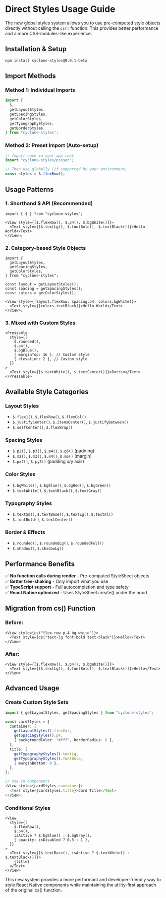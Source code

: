 # Direct Styles Usage Guide

The new global styles system allows you to use pre-computed style objects directly without calling the `cs()` function. This provides better performance and a more CSS-modules-like experience.

## Installation & Setup

```bash
npm install cyclone-styles@0.0.1-beta
```

## Import Methods

### Method 1: Individual Imports

```typescript
import {
  $,
  getLayoutStyles,
  getSpacingStyles,
  getColorStyles,
  getTypographyStyles,
  getBorderStyles,
} from "cyclone-styles";
```

### Method 2: Preset Import (Auto-setup)

```typescript
// Import once in your app root
import "cyclone-styles/preset";

// Then use globally (if supported by your environment)
const styles = $.flexRow();
```

## Usage Patterns

### 1. Shorthand $ API (Recommended)

```tsx
import { $ } from "cyclone-styles";

<View style={[$.flexRow(), $.p4(), $.bgWhite()]}>
  <Text style={[$.textLg(), $.fontBold(), $.textBlack()]}>Hello World</Text>
</View>;
```

### 2. Category-based Style Objects

```tsx
import {
  getLayoutStyles,
  getSpacingStyles,
  getColorStyles,
} from "cyclone-styles";

const layout = getLayoutStyles();
const spacing = getSpacingStyles();
const colors = getColorStyles();

<View style={[layout.flexRow, spacing.p4, colors.bgWhite]}>
  <Text style={[colors.textBlack]}>Hello World</Text>
</View>;
```

### 3. Mixed with Custom Styles

```tsx
<Pressable
  style={[
    $.rounded(),
    $.p4(),
    $.bgBlue(),
    { marginTop: 16 }, // Custom style
    { elevation: 2 }, // Custom style
  ]}
>
  <Text style={[$.textWhite(), $.textCenter()]}>Button</Text>
</Pressable>
```

## Available Style Categories

### Layout Styles

- `$.flex1()`, `$.flexRow()`, `$.flexCol()`
- `$.justifyCenter()`, `$.itemsCenter()`, `$.justifyBetween()`
- `$.selfCenter()`, `$.flexWrap()`

### Spacing Styles

- `$.p2()`, `$.p3()`, `$.p4()`, `$.p6()` (padding)
- `$.m2()`, `$.m3()`, `$.m4()`, `$.m6()` (margin)
- `$.px2()`, `$.py3()` (padding x/y axis)

### Color Styles

- `$.bgWhite()`, `$.bgBlue()`, `$.bgRed()`, `$.bgGreen()`
- `$.textWhite()`, `$.textBlack()`, `$.textGray()`

### Typography Styles

- `$.textSm()`, `$.textBase()`, `$.textLg()`, `$.textXl()`
- `$.fontBold()`, `$.textCenter()`

### Border & Effects

- `$.rounded()`, `$.roundedLg()`, `$.roundedFull()`
- `$.shadow()`, `$.shadowLg()`

## Performance Benefits

✅ **No function calls during render** - Pre-computed StyleSheet objects  
✅ **Better tree-shaking** - Only import what you use  
✅ **TypeScript support** - Full autocompletion and type safety  
✅ **React Native optimized** - Uses StyleSheet.create() under the hood

## Migration from cs() Function

### Before:

```tsx
<View style={cs("flex-row p-4 bg-white")}>
  <Text style={cs("text-lg font-bold text-black")}>Hello</Text>
</View>
```

### After:

```tsx
<View style={[$.flexRow(), $.p4(), $.bgWhite()]}>
  <Text style={[$.textLg(), $.fontBold(), $.textBlack()]}>Hello</Text>
</View>
```

## Advanced Usage

### Create Custom Style Sets

```typescript
import { getLayoutStyles, getSpacingStyles } from "cyclone-styles";

const cardStyles = {
  container: [
    getLayoutStyles().flexCol,
    getSpacingStyles().p4,
    { backgroundColor: "#fff", borderRadius: 8 },
  ],
  title: [
    getTypographyStyles().textLg,
    getTypographyStyles().fontBold,
    { marginBottom: 8 },
  ],
};

// Use in components
<View style={cardStyles.container}>
  <Text style={cardStyles.title}>Card Title</Text>
</View>;
```

### Conditional Styles

```tsx
<View
  style={[
    $.flexRow(),
    $.p4(),
    isActive ? $.bgBlue() : $.bgGray(),
    { opacity: isDisabled ? 0.5 : 1 },
  ]}
>
  <Text style={[$.textBase(), isActive ? $.textWhite() : $.textBlack()]}>
    {title}
  </Text>
</View>
```

This new system provides a more performant and developer-friendly way to style React Native components while maintaining the utility-first approach of the original cs() function.

